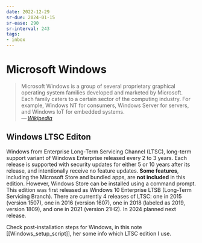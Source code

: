```yaml
---
date: 2022-12-29
sr-due: 2024-01-15
sr-ease: 290
sr-interval: 243
tags:
- inbox
---
```


# Microsoft Windows

> Microsoft Windows is a group of several proprietary graphical operating system
> families developed and marketed by Microsoft. Each family caters to a certain
> sector of the computing industry. For example, Windows NT for consumers,
> Windows Server for servers, and Windows IoT for embedded systems.\
> — <cite>[Wikipedia](https://en.wikipedia.org/wiki/Microsoft_Windows)</cite>

## Windows LTSC Editon

Windows from Enterprise Long-Term Servicing Channel (LTSC), long-term support
variant of Windows Enterprise released every 2 to 3 years. Each release is
supported with security updates for either 5 or 10 years after its release, and
intentionally receive no feature updates. **Some features**, including the
Microsoft Store and bundled apps, are **not included** in this edition. However,
Windows Store can be installed using a command prompt. This edition was first
released as Windows 10 Enterprise LTSB (Long-Term Servicing Branch). There are
currently 4 releases of LTSC: one in 2015 (version 1507), one in 2016 (version
1607), one in 2018 (labeled as 2019, version 1809), and one in 2021 (version
21H2). In 2024 planned next release.

Check post-installation steps for Windows, in this note [[Windows_setup_script]],
her some info which LTSC edition I use.
